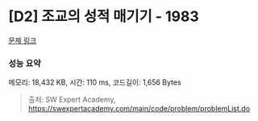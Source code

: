 # [D2] 조교의 성적 매기기 - 1983 

[문제 링크](https://swexpertacademy.com/main/code/problem/problemDetail.do?contestProbId=AV5PwGK6AcIDFAUq) 

### 성능 요약

메모리: 18,432 KB, 시간: 110 ms, 코드길이: 1,656 Bytes



> 출처: SW Expert Academy, https://swexpertacademy.com/main/code/problem/problemList.do